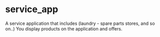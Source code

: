 # service_app
A service application that includes (laundry - spare parts stores, and so on..)
You display products on the application and offers.

